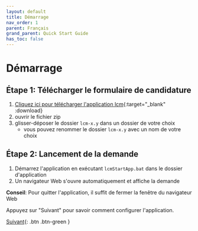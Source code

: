```yaml
---
layout: default
title: Démarrage
nav_order: 1
parent: Français
grand_parent: Quick Start Guide
has_toc: false
---
```


# Démarrage
## Étape 1: Télécharger le formulaire de candidature
1. [Cliquez ici pour télécharger l'application lcm](https://github.com/hslu-ige-laes/lcm/archive/v0.2.zip){:target="_blank" :download}
1. ouvrir le fichier zip
1. glisser-déposer le dossier `lcm-x.y` dans un dossier de votre choix
   - vous pouvez renommer le dossier `lcm-x.y` avec un nom de votre choix

## Étape 2: Lancement de la demande
1. Démarrez l'application en exécutant `lcmStartApp.bat` dans le dossier d'application
1. Un navigateur Web s'ouvre automatiquement et affiche la demande

**Conseil**: Pour quitter l'application, il suffit de fermer la fenêtre du navigateur Web

Appuyez sur "Suivant" pour savoir comment configurer l'application.

[Suivant](https://hslu-ige-laes.github.io/lcm/docs/quickStartGuide/fr/configuration/){: .btn .btn-green }
